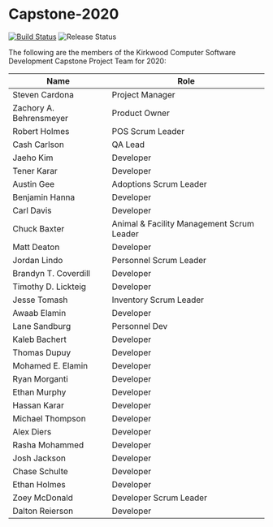 # Capstone-2020

[![Build Status](https://dev.azure.com/k0497302/Capstone-2020/_apis/build/status/jimglasgow.Capstone-2020?branchName=master)](https://dev.azure.com/k0497302/Capstone-2020/_build/latest?definitionId=5&branchName=master)   ![Release Status](https://vsrm.dev.azure.com/k0497302/_apis/public/Release/badge/af855017-e734-4270-8416-ad02fb4d6ff1/1/2)

The following are the members of the
Kirkwood Computer Software Development
Capstone Project Team for 2020:

|Name							        |  Role                                     |
|-------------------------| ----------------------------------------- |
|Steven Cardona					  | Project Manager                           |
|Zachory A. Behrensmeyer	| Product Owner                             |
|Robert Holmes            | POS Scrum Leader                          |
|Cash Carlson             | QA Lead                                   |
|Jaeho Kim						    | Developer                                 |
|Tener Karar              | Developer                                 |
|Austin Gee						    | Adoptions Scrum Leader                    |
|Benjamin Hanna					  | Developer                                 |
|Carl Davis						    | Developer                                 |
|Chuck Baxter					    | Animal & Facility Management Scrum Leader |
|Matt Deaton						  | Developer                                 |
|Jordan Lindo					    | Personnel Scrum Leader                    |
|Brandyn T. Coverdill			| Developer                                 |
|Timothy D. Lickteig      | Developer                                 |
|Jesse Tomash					    | Inventory Scrum Leader                    |
|Awaab Elamin					    | Developer                                 |    
|Lane Sandburg            | Personnel Dev                             |
|Kaleb Bachert					  | Developer                                 |  
|Thomas Dupuy					    | Developer                                 |
|Mohamed E. Elamin        | Developer                                 |
|Ryan Morganti					  | Developer                                 |
|Ethan Murphy					    | Developer                                 |
|Hassan Karar             | Developer                                 |
|Michael Thompson         | Developer                                 |
|Alex Diers               | Developer                                 |
|Rasha Mohammed					  | Developer                                 |
|Josh Jackson          		|	Developer                                 |
|Chase Schulte					  | Developer                                 |
|Ethan Holmes             | Developer                                 |
|Zoey McDonald            | Developer Scrum Leader                    |
|Dalton Reierson          |Developer|
